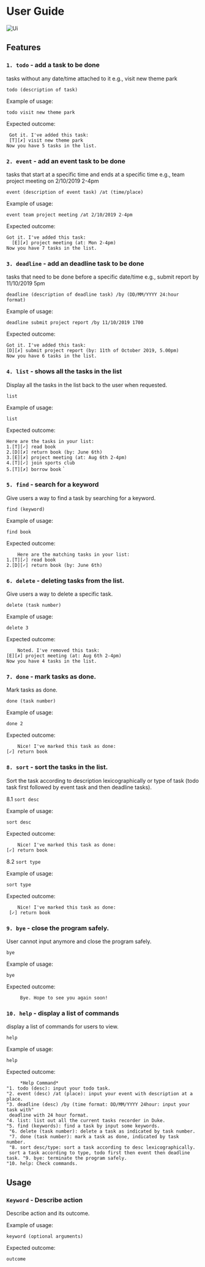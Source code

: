 # User Guide

![Ui](https://user-images.githubusercontent.com/50571269/65426277-73971600-de42-11e9-91c7-0ea30f3b8007.png)
## Features 


### `1. todo` - add a task to be done

tasks without any date/time attached to it e.g., visit new theme park

`todo (description of task)`

Example of usage: 

`todo visit new theme park`

Expected outcome:

`
      Got it. I've added this task:`<br />`
        [T][✗] visit new theme park`<br />`
      Now you have 5 tasks in the list.
 `

### `2. event` - add an event task to be done

tasks that start at a specific time and ends at a specific time e.g., team project meeting on 2/10/2019 2-4pm

`event (description of event task) /at (time/place)`

Example of usage: 

`event team project meeting /at 2/10/2019 2-4pm`

Expected outcome:

`Got it. I've added this task:`<br />` 
        [E][✗] project meeting (at: Mon 2-4pm)`<br />`
      Now you have 7 tasks in the list.
 `
### `3. deadline` - add an deadline task to be done

tasks that need to be done before a specific date/time e.g., submit report by 11/10/2019 5pm

`deadline (description of deadline task) /by (DD/MM/YYYY 24:hour format)`

Example of usage: 

`deadline submit project report /by 11/10/2019 1700`

Expected outcome:

`
    Got it. I've added this task: `<br />`
        [D][✗] submit project report (by: 11th of October 2019, 5.00pm) `<br />`
      Now you have 6 tasks in the list.
     `

### `4. list` - shows all the tasks in the list

Display all the tasks in the list back to the user when requested.

`list`

Example of usage: 

`list`

Expected outcome:

`
      Here are the tasks in your list: `<br />`
      1.[T][✓] read book `<br />`
      2.[D][✗] return book (by: June 6th) `<br />`
      3.[E][✗] project meeting (at: Aug 6th 2-4pm) `<br />`
      4.[T][✓] join sports club `<br />`
      5.[T][✗] borrow book `
 `
### `5. find` - search for a keyword

Give users a way to find a task by searching for a keyword.

`find (keyword)`

Example of usage: 

`find book`

Expected outcome:

`     Here are the matching tasks in your list: `<br />`
      1.[T][✓] read book `<br />`
      2.[D][✓] return book (by: June 6th) 
 `

### `6. delete` - deleting tasks from the list.

Give users a way to delete a specific task.

`delete (task number)`

Example of usage: 

`delete 3`

Expected outcome:

`     Noted. I've removed this task:  `<br />`
        [E][✗] project meeting (at: Aug 6th 2-4pm) `<br />`
      Now you have 4 tasks in the list.
 `
     
### `7. done` - mark tasks as done.

Mark tasks as done.

`done (task number)`

Example of usage: 

`done 2`

Expected outcome:

`     Nice! I've marked this task as done: `<br />`
        [✓] return book
 `    
     
### `8. sort` - sort the tasks in the list.

Sort the task according to description lexicographically or type of task 
(todo task first followed by event task and then deadline tasks).

8.1 `sort desc`

Example of usage: 

`sort desc`

Expected outcome:

`     Nice! I've marked this task as done: `<br />`
        [✓] return book
  `   

8.2 `sort type`

Example of usage: 

`sort type`

Expected outcome:

`     Nice! I've marked this task as done: `<br />` 
        [✓] return book
 `    
     
     
### `9. bye` - close the program safely.
 
 User cannot input anymore and close the program safely.
 
 `bye`
 
 Example of usage: 
 
 `bye`
 
 Expected outcome:
 
`     Bye. Hope to see you again soon!`
      

### `10. help` - display a list of commands
 
 display a list of commands for users to view.
 
 `help`
 
 Example of usage: 
 
 `help`
 
 Expected outcome:
 
 `     
*Help Command* `<br />`
"1. todo (desc): input your todo task. `<br />`
"2. event (desc) /at (place): input your event with description at a place. `<br />`
"3. deadline (desc) /by (time format: DD/MM/YYYY 24hour: input your task with" `<br />`
deadline with 24 hour format.`<br />`
"4. list: list out all the current tasks recorder in Duke. `<br />`
"5. find (keywords): find a task by input some keywords. `<br />`
"6. delete (task number): delete a task as indicated by task number.`<br />`
"7. done (task number): mark a task as done, indicated by task number.`<br />`
"8. sort desc/type: sort a task according to desc lexicographically.`<br />`
sort a task according to type, todo first then event then deadline task.
"9. bye: terminate the program safely.`<br />`
"10. help: Check commands.
`  

## Usage

### `Keyword` - Describe action

Describe action and its outcome.

Example of usage: 

`keyword (optional arguments)`

Expected outcome:

`outcome`
